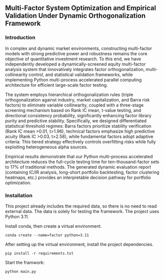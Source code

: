 ## **Multi-Factor System Optimization and Empirical Validation Under Dynamic Orthogonalization Framework**


### **Introduction**
In complex and dynamic market environments, constructing multi-factor models with strong predictive power and robustness remains the core objective of quantitative investment research. To this end, we have independently developed a dynamically-screened equity multi-factor analysis system that innovatively integrates factor orthogonalization, multi-collinearity control, and statistical validation frameworks, while implementing Python multi-process accelerated parallel computing architecture for efficient large-scale factor testing.

The system employs hierarchical orthogonalization rules (triple orthogonalization against industry, market capitalization, and Barra risk factors) to eliminate variable collinearity, coupled with a three-stage screening mechanism based on Rank IC mean, t-value testing, and directional consistency probability, significantly enhancing factor library purity and predictive stability. Specifically, we designed differentiated statistical threshold regimes: Barra factors prioritize stability verification (Rank IC mean >0.01, t>1.96), technical factors emphasize high predictive acuity (Rank IC >0.03, t>2.58), while fundamental factors adopt adaptive criteria. This tiered strategy effectively controls overfitting risks while fully exploiting heterogeneous alpha sources.

Empirical results demonstrate that our Python multi-process accelerated architecture reduces the full-cycle testing time for ten-thousand-factor sets to 17% of traditional methods. The generated dynamic evaluation report (containing IC/IR analysis, long-short portfolio backtesting, factor clustering heatmaps, etc.) provides an interpretable decision pathway for portfolio optimization. 

### **Installation**

This project already includes the required data, so there is no need to read external data. The data is solely for testing the framework. The project uses Python 3.11.

 Install conda, then create a virtual environment. 

 ```shell
 conda create --name=factor python=3.11
 ```
 
 After setting up the virtual environment, install the project dependencies.

 ```shell
pip install -r requirements.txt
 ```

 Start the framwork:
 ```shell
python main.py
 ```